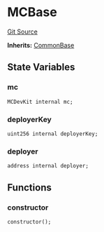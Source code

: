 # MCBase
[Git Source](https://github.com/metacontract/mc/blob/c3fc2b414d37afc92bb1cf2e606b4b2bede47403/resources/devkit/api-reference/MCBase.sol)

**Inherits:**
[CommonBase](/resources/devkit/api-reference/Flattened.sol/abstract.CommonBase)


## State Variables
### mc

```solidity
MCDevKit internal mc;
```


### deployerKey

```solidity
uint256 internal deployerKey;
```


### deployer

```solidity
address internal deployer;
```


## Functions
### constructor


```solidity
constructor();
```

